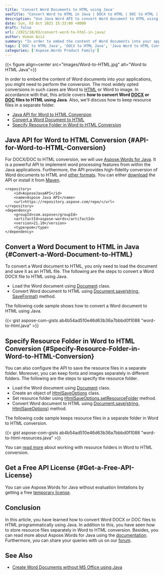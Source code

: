 ```yaml
---
title: 'Convert Word Documents to HTML using Java'
seoTitle: "Convert Word to HTML in Java | DOCX to HTML | DOC to HTML | Java API"
description: "Use Java Word API to convert Word document to HTML using Java. Control DOCX or DOC to HTML conversion with additional options dynamically."
date: Sun, 03 Oct 2021 15:33:00 +0000
draft: false
url: /2021/10/03/convert-word-to-html-in-java/
author: Usman Aziz
summary: "In order to embed the content of Word documents into your applications, you might need to perform the conversion. The most widely opted conversions in such cases are Word to [HTML][1] or Word to image. In accordance with that, this article covers **how to convert Word [DOCX][2] or [DOC][3] files to HTML using Java**. Also, we'll discuss how to keep resource files in a separate folder."
tags: ['DOC to HTML Java', 'DOCX to HTML Java', 'Java Word to HTML Converter', 'Word to HTML Java']
categories: ['Aspose.Words Product Family']
---
```




{{< figure align=center src="images/Word-to-HTML.jpg" alt="Word to HTML Java">}}


In order to embed the content of Word documents into your applications, you might need to perform the conversion. The most widely opted conversions in such cases are Word to [HTML][4] or Word to image. In accordance with that, this article covers **how to convert Word [DOCX][5] or [DOC][6] files to HTML using Java**. Also, we'll discuss how to keep resource files in a separate folder.

*   [Java API for Word to HTML Conversion][7]
*   [Convert a Word Document to HTML][8]
*   [Specify Resource Folder in Word to HTML Conversion][9]

## Java API for Word to HTML Conversion {#API-for-Word-to-HTML-Conversion}

For DOCX/DOC to HTML conversion, we will use [Aspose.Words for Java][10]. It is a powerful API to implement word processing features from within the Java applications. Furthermore, the API provides high-fidelity conversion of Word documents to HTML and [other formats][11]. You can either [download][12] the API or install it from [Maven][13].

```
<repository>
    <id>AsposeJavaAPI</id>
    <name>Aspose Java API</name>
    <url>https://repository.aspose.com/repo/</url>
</repository>
<dependency>
    <groupId>com.aspose</groupId>
    <artifactId>aspose-words</artifactId>
    <version>21.10</version>
    <type>pom</type>
</dependency>
```

## Convert a Word Document to HTML in Java {#Convert-a-Word-Document-to-HTML}

To convert a Word document to HTML, you only need to load the document and save it as an HTML file. The following are the steps to convert a Word DOCX file to HTML using Java.

*   Load the Word document using [Document][14] class.
*   Convert Word document to HTML using [Document.save(string, SaveFormat)][15] method.

The following code sample shows how to convert a Word document to HTML using Java.

{{< gist aspose-com-gists ab4b54ad510e46d63b36a7bbbd0f1088 "word-to-html.java" >}}

## Specify Resource Folder in Word to HTML Conversion {#Specify-Resource-Folder-in-Word-to-HTML-Conversion}

You can also configure the API to save the resource files in a separate folder. Moreover, you can keep fonts and images separately in different folders. The following are the steps to specify the resource folder.

*   Load the Word document using [Document][16] class.
*   Create an object of [HtmlSaveOptions][17] class.
*   Set resource folder using [HtmlSaveOptions.setResourceFolder][18] method.
*   Convert Word document to HTML using [Document.save(string, HtmlSaveOptions)][19] method.

The following code sample keeps resource files in a separate folder in Word to HTML conversion.

{{< gist aspose-com-gists ab4b54ad510e46d63b36a7bbbd0f1088 "word-to-html-resources.java" >}}

You can [read more][20] about working with resource folders in Word to HTML conversion.

## Get a Free API License {#Get-a-Free-API-License}

You can use Aspose.Words for Java without evaluation limitations by getting a free [temporary license][21].

## Conclusion

In this article, you have learned how to convert Word DOCX or DOC files to HTML programmatically using Java. In addition to this, you have seen how to store resource files separately in Word to HTML conversion. Besides, you can read more about Aspose.Words for Java using the [documentation][22]. Furthermore, you can share your queries with us on our [forum][23].

## See Also

*   [Create Word Documents without MS Office using Java][24]




[1]: https://docs.fileformat.com/web/html/
[2]: https://docs.fileformat.com/word-processing/docx/
[3]: https://docs.fileformat.com/word-processing/doc/
[4]: https://docs.fileformat.com/web/html/
[5]: https://docs.fileformat.com/word-processing/docx/
[6]: https://docs.fileformat.com/word-processing/doc/
[7]: #API-for-Word-to-HTML-Conversion
[8]: #Convert-a-Word-Document-to-HTML
[9]: #Specify-Resource-Folder-in-Word-to-HTML-Conversion
[10]: https://products.aspose.com/words/java
[11]: https://docs.aspose.com/words/java/convert-a-document/
[12]: https://downloads.aspose.com/words/java
[13]: https://repository.aspose.com/webapp/#/artifacts/browse/tree/General/repo/com/aspose/aspose-words
[14]: https://apireference.aspose.com/words/java/com.aspose.words/Document
[15]: https://apireference.aspose.com/words/java/com.aspose.words/Document#save(java.lang.String,int)
[16]: https://apireference.aspose.com/words/java/com.aspose.words/Document
[17]: https://apireference.aspose.com/words/java/com.aspose.words/HtmlSaveOptions
[18]: https://apireference.aspose.com/words/java/com.aspose.words/htmlsaveoptions#ResourceFolder
[19]: https://apireference.aspose.com/words/java/com.aspose.words/document#save(java.lang.String,com.aspose.words.SaveOptions)
[20]: https://docs.aspose.com/words/java/convert-a-document-to-html-mhtml-or-epub/#specify-a-folder-for-saving-resources
[21]: https://purchase.aspose.com/temporary-license
[22]: https://docs.aspose.com/words/java
[23]: https://forum.aspose.com/
[24]: https://blog.aspose.com/2020/03/11/create-rich-word-documents-programmatically-in-java-using-java-word-api/




